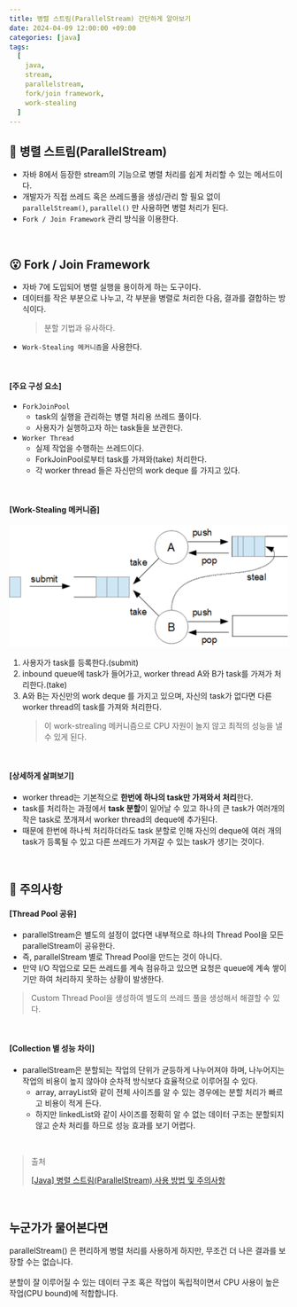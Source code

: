 ```yaml
---
title: 병렬 스트림(ParallelStream) 간단하게 알아보기
date: 2024-04-09 12:00:00 +09:00
categories: [java]
tags:
  [
    java,
    stream,
    parallelstream,
    fork/join framework,
    work-stealing
  ]
---
```


## 🤔 병렬 스트림(ParallelStream)
- 자바 8에서 등장한 stream의 기능으로 병렬 처리를 쉽게 처리할 수 있는 메서드이다.
- 개발자가 직접 쓰레드 혹은 쓰레드풀을 생성/관리 할 필요 없이 `parallelStream()`, `parallel()` 만 사용하면 병렬 처리가 된다.
- `Fork / Join Framework` 관리 방식을 이용한다.

<br>

## 😮 Fork / Join Framework
- 자바 7에 도입되어 병렬 실행을 용이하게 하는 도구이다.
- 데이터를 작은 부분으로 나누고, 각 부분을 병렬로 처리한 다음, 결과를 결합하는 방식이다.
    > 분할 기법과 유사하다.
- `Work-Stealing 메커니즘`을 사용한다.

<br>

#### [주요 구성 요소]
- `ForkJoinPool`
    - task의 실행을 관리하는 병렬 처리용 쓰레드 풀이다.
    - 사용자가 실행하고자 하는 task들을 보관한다.
- `Worker Thread`
    - 실제 작업을 수행하는 쓰레드이다.
    - ForkJoinPool로부터 task를 가져와(take) 처리한다.
    - 각 worker thread 들은 자신만의 work deque 를 가지고 있다.

<br>

#### [Work-Stealing 메커니즘]

![work-stealing](/assets/img/240409/work-stealing.png)

1. 사용자가 task를 등록한다.(submit)
2. inbound queue에 task가 들어가고, worker thread A와 B가 task를 가져가 처리한다.(take)
3. A와 B는 자신만의 work deque 를 가지고 있으며, 자신의 task가 없다면 다른 worker thread의 task를 가져와 처리한다.
    > 이 work-strealing 메커니즘으로 CPU 자원이 놀지 않고 최적의 성능을 낼 수 있게 된다.

<br>

#### [상세하게 살펴보기]
- worker thread는 기본적으로 **한번에 하나의 task만 가져와서 처리**한다.
- task를 처리하는 과정에서 **task 분할**이 일어날 수 있고 하나의 큰 task가 여러개의 작은 task로 쪼개져서 worker thread의 deque에 추가된다.
- 때문에 한번에 하나씩 처리하더라도 task 분할로 인해 자신의 deque에 여러 개의 task가 등록될 수 있고 다른 쓰레드가 가져갈 수 있는 task가 생기는 것이다.

<br>

## 🚨 주의사항

#### [Thread Pool 공유]
- parallelStream은 별도의 설정이 없다면 내부적으로 하나의 Thread Pool을 모든 parallelStream이 공유한다.
- 즉, parallelStream 별로 Thread Pool을 만드는 것이 아니다.
- 만약 I/O 작업으로 모든 쓰레드를 계속 점유하고 있으면 요청은 queue에 계속 쌓이기만 하여 처리하지 못하는 상황이 발생한다.
> Custom Thread Pool을 생성하여 별도의 쓰레드 풀을 생성해서 해결할 수 있다.

<br>

#### [Collection 별 성능 차이]
- parallelStream은 분할되는 작업의 단위가 균등하게 나누어져야 하며, 나누어지는 작업의 비용이 높지 않아야 순차적 방식보다 효율적으로 이루어질 수 있다.
  - array, arrayList와 같이 전체 사이즈를 알 수 있는 경우에는 분할 처리가 빠르고 비용이 적게 든다.
  - 하지만 linkedList와 같이 사이즈를 정확히 알 수 없는 데이터 구조는 분할되지 않고 순차 처리를 하므로 성능 효과를 보기 어렵다.

<br>

> 출처
> 
> [[Java] 병렬 스트림(ParallelStream) 사용 방법 및 주의사항](https://dev-coco.tistory.com/183)

<br>

## 누군가가 물어본다면
<div class="spotlight1">
parallelStream() 은 편리하게 병렬 처리를 사용하게 하지만, 무조건 더 나은 결과를 보장할 수는 없습니다.
<br><br>
분할이 잘 이루어질 수 있는 데이터 구조 혹은 작업이 독립적이면서 CPU 사용이 높은 작업(CPU bound)에 적합합니다.
</div>
